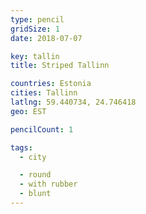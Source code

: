```yaml
---
type: pencil
gridSize: 1
date: 2018-07-07

key: tallin
title: Striped Tallinn

countries: Estonia
cities: Tallinn
latlng: 59.440734, 24.746418
geo: EST

pencilCount: 1

tags:
  - city

  - round
  - with rubber
  - blunt
---
```

